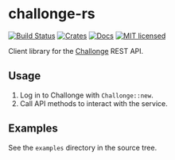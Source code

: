 # challonge-rs 
[![Build Status](https://travis-ci.org/vityafx/challonge-rs.svg?branch=master)](https://travis-ci.org/vityafx/challonge-rs)
[![Crates](https://img.shields.io/crates/v/challonge.svg)](https://crates.io/crates/challonge)
[![Docs](https://docs.rs/challonge/badge.svg)](https://docs.rs/challonge)
[![MIT licensed](https://img.shields.io/badge/license-MIT-blue.svg)](./LICENSE)


Client library for the [Challonge](https://challonge.com) REST API.

## Usage
 1. Log in to Challonge with `Challonge::new`.
 2. Call API methods to interact with the service.

## Examples
See the `examples` directory in the source tree.

